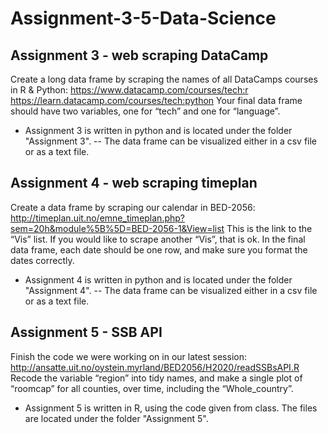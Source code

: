 # Assignment-3-5-Data-Science

## Assignment 3 - web scraping DataCamp

Create a long data frame by scraping the names of all DataCamps courses in R & Python:
https://www.datacamp.com/courses/tech:r
https://learn.datacamp.com/courses/tech:python
Your final data frame should have two variables, one for “tech” and one for “language”.

- Assignment 3 is written in python and is located under the folder "Assignment 3".
-- The data frame can be visualized either in a csv file or as a text file.

## Assignment 4 - web scraping timeplan

Create a data frame by scraping our calendar in BED-2056:
http://timeplan.uit.no/emne_timeplan.php?sem=20h&module%5B%5D=BED-2056-1&View=list
This is the link to the “Vis” list. If you would like to scrape another “Vis”, that is ok. In the final data frame, each date should be one row, and make sure you format the dates correctly.

- Assignment 4 is written in python and is located under the folder "Assignment 4".
-- The data frame can be visualized either in a csv file or as a text file.

## Assignment 5 - SSB API

Finish the code we were working on in our latest session:
http://ansatte.uit.no/oystein.myrland/BED2056/H2020/readSSBsAPI.R
Recode the variable “region” into tidy names, and make a single plot of “roomcap” for all counties, over time, including the “Whole_country”.

- Assignment 5 is written in R, using the code given from class. The files are located under the folder "Assignment 5".


